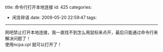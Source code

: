 title: 命令行打开本地连接
id: 425
categories:
  - 闲言碎语
date: 2009-05-20 22:59:47
tags:
---

网吧禁止打开本地连接，我一直找不到怎么用鼠标来点开，最后只能通过命令行来解决问题了！
</br>使用ncpa.cpl 就可以打开了！